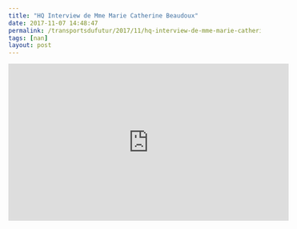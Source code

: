 ```yaml
---
title: "HQ Interview de Mme Marie Catherine Beaudoux"
date: 2017-11-07 14:48:47
permalink: /transportsdufutur/2017/11/hq-interview-de-mme-marie-catherine-beaudoux.html
tags: [nan]
layout: post
---
```


<iframe width="560" height="315" src="https://www.youtube.com/embed/sXqeE28MKy4" frameborder="0" allowfullscreen></iframe>
